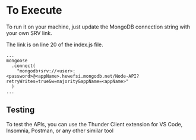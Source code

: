 <h1>To Execute</h1>

To run it on your machine, just update the MongoDB connection string with your own SRV link.

The link is on line 20 of the index.js file.

```
...
mongoose
  .connect(
    "mongodb+srv://<user>:<password>@<appName>.hewefsi.mongodb.net/Node-API?retryWrites=true&w=majority&appName=<appName>"
  )
...
```

<h2>Testing</h2>

To test the APIs, you can use the Thunder Client extension for VS Code, Insomnia, Postman, or any other similar tool
